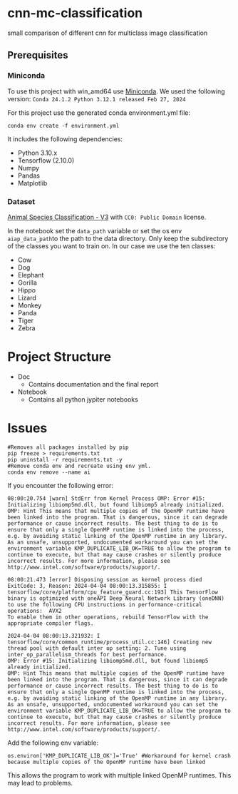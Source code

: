 # cnn-mc-classification
small comparison of different cnn for multiclass image classification

## Prerequisites

### Miniconda

To use this project with win_amd64 use [Miniconda](https://docs.anaconda.com/free/miniconda/).
We used the following version: `Conda 24.1.2 Python 3.12.1 released Feb 27, 2024`

For this project use the generated conda environment.yml file:
```
conda env create -f environment.yml
```
It includes the following dependencies:
- Python 3.10.x
- Tensorflow (2.10.0)
- Numpy
- Pandas
- Matplotlib


### Dataset
[Animal Species Classification - V3](https://www.kaggle.com/datasets/utkarshsaxenadn/animal-image-classification-dataset) with `CC0: Public Domain` license. 

In the notebook set the `data_path` variable or set the os env `aiap_data_path`to the path to the data directory.
Only keep the subdirectory of the classes you want to train on.
In our case we use the ten classes:
- Cow
- Dog
- Elephant
- Gorilla
- Hippo
- Lizard
- Monkey
- Panda
- Tiger
- Zebra

# Project Structure
- Doc
    - Contains documentation and the final report
- Notebook 
    - Contains all python jypiter notebooks

# Issues

```
#Removes all packages installed by pip
pip freeze > requirements.txt
pip uninstall -r requirements.txt -y
#Remove conda env and recreate using env yml.
conda env remove --name ai
```

If you encounter the following error:
```
08:00:20.754 [warn] StdErr from Kernel Process OMP: Error #15: Initializing libiomp5md.dll, but found libiomp5 already initialized.
OMP: Hint This means that multiple copies of the OpenMP runtime have been linked into the program. That is dangerous, since it can degrade performance or cause incorrect results. The best thing to do is to ensure that only a single OpenMP runtime is linked into the process, e.g. by avoiding static linking of the OpenMP runtime in any library. As an unsafe, unsupported, undocumented workaround you can set the environment variable KMP_DUPLICATE_LIB_OK=TRUE to allow the program to continue to execute, but that may cause crashes or silently produce incorrect results. For more information, please see http://www.intel.com/software/products/support/.

08:00:21.473 [error] Disposing session as kernel process died ExitCode: 3, Reason: 2024-04-04 08:00:13.315855: I tensorflow/core/platform/cpu_feature_guard.cc:193] This TensorFlow binary is optimized with oneAPI Deep Neural Network Library (oneDNN) to use the following CPU instructions in performance-critical operations:  AVX2
To enable them in other operations, rebuild TensorFlow with the appropriate compiler flags.

2024-04-04 08:00:13.321932: I tensorflow/core/common_runtime/process_util.cc:146] Creating new thread pool with default inter op setting: 2. Tune using inter_op_parallelism_threads for best performance.
OMP: Error #15: Initializing libiomp5md.dll, but found libiomp5 already initialized.
OMP: Hint This means that multiple copies of the OpenMP runtime have been linked into the program. That is dangerous, since it can degrade performance or cause incorrect results. The best thing to do is to ensure that only a single OpenMP runtime is linked into the process, e.g. by avoiding static linking of the OpenMP runtime in any library. As an unsafe, unsupported, undocumented workaround you can set the environment variable KMP_DUPLICATE_LIB_OK=TRUE to allow the program to continue to execute, but that may cause crashes or silently produce incorrect results. For more information, please see http://www.intel.com/software/products/support/.
```
Add the following env variable:
```
os.environ['KMP_DUPLICATE_LIB_OK']='True' #Workaround for kernel crash because multiple copies of the OpenMP runtime have been linked
```
This allows the program to work with multiple linked OpenMP runtimes. This may lead to problems.